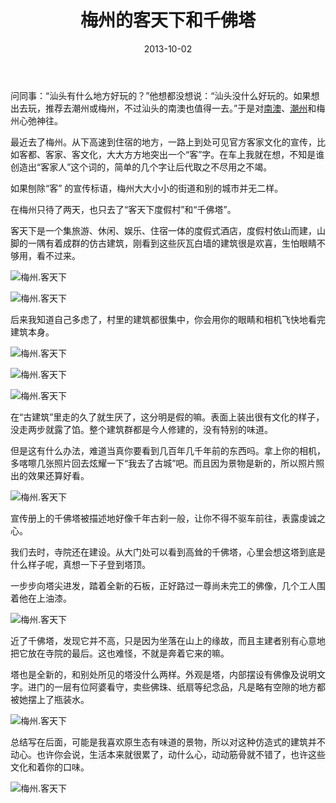 ﻿---
title: "梅州的客天下和千佛塔"
date: 2013-10-02
categories: 
  - "travels"
tags: 
  - "千佛塔"
  - "客天下"
  - "梅州"
---

问同事：“汕头有什么地方好玩的？”他想都没想说：“汕头没什么好玩的。如果想出去玩，推荐去潮州或梅州，不过汕头的南澳也值得一去。”于是对[南澳](http://www.jfsay.com/archives/800.html "南澳小记")、[潮州](http://www.jfsay.com/archives/365.html "这个夏天汕头游")和梅州心弛神往。

最近去了梅州。从下高速到住宿的地方，一路上到处可见官方客家文化的宣传，比如客都、客家、客文化，大大方方地突出一个“客”字。在车上我就在想，不知是谁创造出“客家人”这个词的，简单的几个字让后代取之不尽用之不竭。

如果刨除“客” 的宣传标语，梅州大大小小的街道和别的城市并无二样。

在梅州只待了两天，也只去了“客天下度假村”和“千佛塔”。

客天下是一个集旅游、休闲、娱乐、住宿一体的度假式酒店，度假村依山而建，山脚的一隅有着成群的仿古建筑，刚看到这些灰瓦白墙的建筑很是欢喜，生怕眼睛不够用，看不过来。

![梅州.客天下](/images/10053787136_abac1350b5_z.jpg)

![梅州.客天下](/images/10053749065_5b3c29ef9c_z.jpg)

后来我知道自己多虑了，村里的建筑都很集中，你会用你的眼睛和相机飞快地看完建筑本身。

![梅州.客天下](/images/10053836823_81ae4e0f5d_z.jpg)

![梅州.客天下](/images/10053813426_0cf1901413_z.jpg)

![梅州.客天下](/images/10053850876_4b7716a880_z.jpg)

在“古建筑”里走的久了就生厌了，这分明是假的嘛。表面上装出很有文化的样子，没走两步就露了馅。整个建筑群都是今人修建的，没有特别的味道。

但是这有什么办法，难道当真你要看到几百年几千年前的东西吗。拿上你的相机，多喀嚓几张照片回去炫耀一下“我去了古城”吧。而且因为景物是新的，所以照片照出的效果还算好看。

![梅州.客天下](/images/10053749536_1cf353d20b_z.jpg)

宣传册上的千佛塔被描述地好像千年古刹一般，让你不得不驱车前往，表露虔诚之心。

我们去时，寺院还在建设。从大门处可以看到高耸的千佛塔，心里会想这塔到底是什么样子呢，真想一下子登到塔顶。

一步步向塔尖进发，踏着全新的石板，正好路过一尊尚未完工的佛像，几个工人围着他在上油漆。

![梅州.客天下](/images/10053804314_09d4fcdd07_z.jpg)

近了千佛塔，发现它并不高，只是因为坐落在山上的缘故，而且主建者别有心意地把它放在寺院的最后。这也难怪，不就是奔着它来的嘛。

塔也是全新的，和别处所见的塔没什么两样。外观是塔，内部摆设有佛像及说明文字。进门的一层有位阿婆看守，卖些佛珠、纸扇等纪念品，凡是略有空隙的地方都被她摆上了瓶装水。

![梅州.客天下](/images/10053706275_6d55f2ffe8_z.jpg)

总结写在后面，可能是我喜欢原生态有味道的景物，所以对这种仿造式的建筑并不动心。也许你会说，生活本来就很累了，动什么心，动动筋骨就不错了，也许这些文化和着你的口味。

![梅州.客天下](/images/10053854595_bf171ba194_z.jpg)
